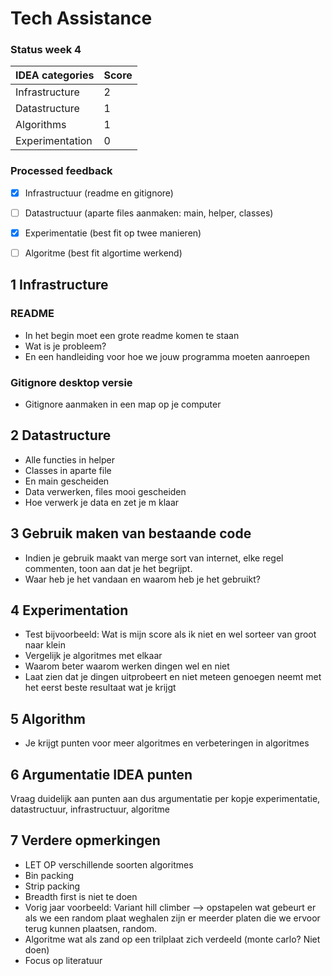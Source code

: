 # Tech Assistance

### Status week 4
IDEA categories | Score
--------------- | -------------
Infrastructure  | 2
Datastructure   | 1
Algorithms      | 1
Experimentation | 0

### Processed feedback
- [x] Infrastructuur (readme en gitignore)
- [ ] Datastructuur (aparte files aanmaken: main, helper, classes)
- [x] Experimentatie (best fit op twee manieren)
- [ ] Algoritme (best fit algortime werkend)


## 1 Infrastructure
### README
* In het begin moet een grote readme komen te staan
* Wat is je probleem?
* En een handleiding voor hoe we jouw programma moeten aanroepen

### Gitignore desktop versie
* Gitignore aanmaken in een map op je computer

## 2 Datastructure
* Alle functies in helper
* Classes in aparte file
* En main gescheiden
* Data verwerken, files mooi gescheiden
* Hoe verwerk je data en zet je m klaar

## 3 Gebruik maken van bestaande code
* Indien je gebruik maakt van merge sort van internet, elke regel commenten, toon aan dat je het begrijpt. 
* Waar heb je het vandaan en waarom heb je het gebruikt?

## 4 Experimentation
* Test bijvoorbeeld: Wat is mijn score als ik niet en wel sorteer van groot naar klein
* Vergelijk je algoritmes met elkaar
* Waarom beter waarom werken dingen wel en niet
* Laat zien dat je dingen uitprobeert en niet meteen genoegen neemt met het eerst beste resultaat wat je krijgt

## 5 Algorithm
* Je krijgt punten voor meer algoritmes en verbeteringen in algoritmes

## 6 Argumentatie IDEA punten
Vraag duidelijk aan punten aan dus argumentatie per kopje experimentatie, datastructuur, infrastructuur, algoritme

## 7 Verdere opmerkingen
* LET OP verschillende soorten algoritmes
* Bin packing
* Strip packing
* Breadth first is niet te doen
* Vorig jaar voorbeeld: Variant hill climber —> 
opstapelen wat gebeurt er als we een random plaat weghalen zijn er meerder platen die we ervoor terug kunnen plaatsen, random.
* Algoritme wat als zand op een trilplaat zich verdeeld (monte carlo? Niet doen)
* Focus op literatuur


